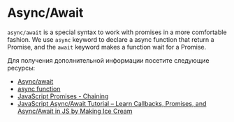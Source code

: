# Async/Await

`async/await` is a special syntax to work with promises in a more comfortable fashion.
We use `async` keyword to declare a async function that return a Promise, and the `await` keyword makes a function wait for a Promise.

Для получения дополнительной информации посетите следующие ресурсы:

- [Async/await](https://javascript.info/async-await)
- [async function](https://developer.mozilla.org/en-US/docs/Web/JavaScript/Reference/Statements/async_function)
- [JavaScript Promises - Chaining](https://www.codeguage.com/courses/advanced-js/promises-chaining)
- [JavaScript Async/Await Tutorial – Learn Callbacks, Promises, and Async/Await in JS by Making Ice Cream](https://www.freecodecamp.org/news/javascript-async-await-tutorial-learn-callbacks-promises-async-await-by-making-icecream/)
